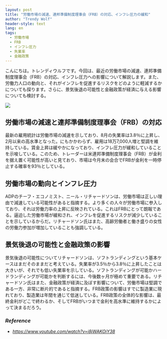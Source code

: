 ```yaml
---
layout: post
title: "労働市場の減速、連邦準備制度理事会（FRB）の対応、インフレ圧力の緩和"
author: "Trendy Wolf"
header-style: text
lang: en
tags:
  - 労働市場
  - FRB
  - インフレ圧力
  - 失業率
  - 金融政策
---
```


こんにちは。トレンディウルフです。今回は、最近の労働市場の減速、連邦準備制度理事会（FRB）の対応、インフレ圧力への影響について解説します。また、労働力人口の動向と、それがインフレを促進するリスクをどのように軽減するかについても探ります。さらに、景気後退の可能性と金融政策が経済に与える影響についても検討する。

<img
    src="https://i.ytimg.com/vi/i8jWAKOiY38/hqdefault.jpg"
/>


## 労働市場の減速と連邦準備制度理事会（FRB）の対応
最新の雇用統計は労働市場の減速を示しており、8月の失業率は3.8％に上昇し、2月以来の高水準となった。にもかかわらず、雇用は18万7,000人増と堅調を維持している。賃金上昇は緩やかになっており、インフレ圧力が緩和していることを示唆している。このため、トレーダーは米連邦準備制度理事会（FRB）が金利を据え置く可能性が高いと見ており、市場は今月末の会合でFRBが金利を一時停止する確率を93％としている。

## 労働市場の動向とインフレ圧力
ADPのチーフ・エコノミスト、ニール・リチャードソンは、労働市場は正しい理由で減速している可能性があると指摘する。より多くの人々が労働市場に参入しており、それは労働力率の上昇に反映されている。これはFRBにとって朗報である。逼迫した労働市場が緩和され、インフレを促進するリスクが減少していることを示しているからだ。リチャードソン氏はまた、高齢労働者と働き盛りの女性の労働力参加が増加していることも強調している。

## 景気後退の可能性と金融政策の影響
景気後退の可能性についてリチャードソンは、ソフトランディングという基本ケースはまだそのままだと考えている。失業率が3.5％から3.8％に上昇したことは大きいが、それでも低い失業率を示している。ソフトランディングが可能かハードランディングが可能かを判断するには、今後数ヶ月が極めて重要である。リチャードソン氏はまた、金融政策が経済に及ぼす影響について、労働市場は堅調である一方、非常に断片的であると指摘する。FRB政策の影響はすでに製造業に現れており、製造業は年間を通じて低迷している。FRB政策の全体的な影響は、最終金利がどこで終わるか、そしてFRBがいつまで金利を高水準に維持するかによって決まるだろう。


### _Reference_
- _https://www.youtube.com/watch?v=i8jWAKOiY38_

